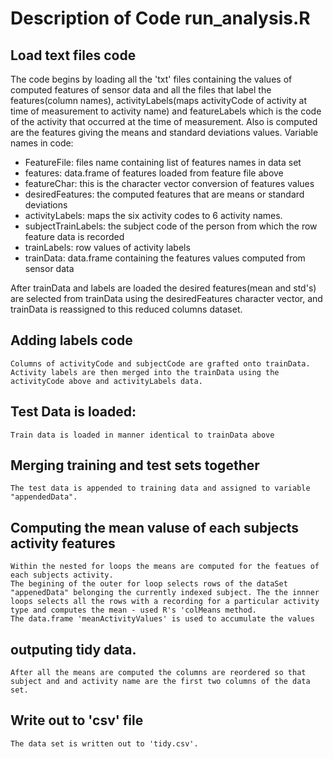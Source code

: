 # Description of Code run_analysis.R

## Load text files code

The code begins by loading all the 'txt' files containing the values of computed features of sensor data and all the files that label the features(column names), activityLabels(maps activityCode of activity at time of measurement to activity name) and featureLabels which is the code of the activity that occurred at the time of measurement. Also is computed are the features giving the means and standard deviations values.
Variable names in code:
* FeatureFile: files name containing list of features names in data set
* features: data.frame of features loaded from feature file above
* featureChar: this is the character vector conversion of features values
* desiredFeatures: the computed features that are means or standard deviations
* activityLabels: maps the six activity codes to 6 activity names.
* subjectTrainLabels: the subject code of the person from which the row feature data is recorded
* trainLabels: row values of activity labels
* trainData: data.frame containing the features values computed from sensor data

After trainData and labels are loaded the desired features(mean and std's) are selected from trainData using the desiredFeatures character vector, and trainData is reassigned to this reduced columns dataset.


## Adding labels code
	Columns of activityCode and subjectCode are grafted onto trainData.
	Activity labels are then merged into the trainData using the activityCode above and activityLabels data.

## Test Data is loaded:
	Train data is loaded in manner identical to trainData above
	
## Merging training and test sets together
	The test data is appended to training data and assigned to variable "appendedData". 

## Computing the mean valuse of each subjects activity features
	Within the nested for loops the means are computed for the featues of each subjects activity.
	The begining of the outer for loop selects rows of the dataSet "appenedData" belonging the currently indexed subject. The the innner loops selects all the rows with a recording for a particular activity type and computes the mean - used R's 'colMeans method. 
	The data.frame 'meanActivityValues' is used to accumulate the values

## outputing tidy data.
	After all the means are computed the columns are reordered so that subject and and activity name are the first two columns of the data set.

## Write out to 'csv' file
	The data set is written out to 'tidy.csv'.